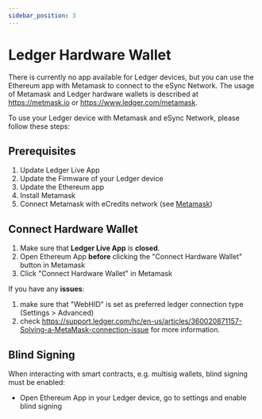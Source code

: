 ```yaml
---
sidebar_position: 3
---
```

# Ledger Hardware Wallet

There is currently no app available for Ledger devices, but you can use the Ethereum app with Metamask to connect 
to the eSync Network. The usage of Metamask and Ledger hardware wallets is described at <https://metmask.io> or
<https://www.ledger.com/metamask>.

To use your Ledger device with Metamask and eSync Network, please follow these steps:

## Prerequisites
 
1. Update Ledger Live App
2. Update the Firmware of your Ledger device 
3. Update the Ethereum app
4. Install Metamask
5. Connect Metamask with eCredits network (see [Metamask](/tools/index))

## Connect Hardware Wallet

1. Make sure that **Ledger Live App** is **closed**.
2. Open Ethereum App **before** clicking the "Connect Hardware Wallet" button in Metamask
3. Click "Connect Hardware Wallet" in Metamask

If you have any **issues**:
1. make sure that "WebHID" is set as preferred ledger connection type (Settings > Advanced)  
2. check <https://support.ledger.com/hc/en-us/articles/360020871157-Solving-a-MetaMask-connection-issue> for more information.

## Blind Signing

When interacting with smart contracts, e.g. multisig wallets, blind signing must be enabled:
- Open Ethereum App in your Ledger device, go to settings and enable blind signing